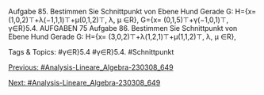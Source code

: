 Aufgabe 85. Bestimmen Sie Schnittpunkt von Ebene Hund Gerade G:
H={x= (1,0,2)⊤+λ(−1,1,1)⊤+µ(0,1,2)⊤, λ, µ ∈R},
G={x= (0,1,5)⊤+γ(−1,0,1)⊤, γ∈R}5.4. AUFGABEN 75
Aufgabe 86. Bestimmen Sie Schnittpunkt von Ebene Hund Gerade G:
H={x= (3,0,2)⊤+λ(1,2,1)⊤+µ(1,1,2)⊤, λ, µ ∈R},

   Tags & Topics:
   #γ∈R}5.4
   #γ∈R}5.4.
   #Schnittpunkt

[Previous: #Analysis-Lineare_Algebra-230308_649](Analysis-Lineare_Algebra-230308_649.md)

[Next: #Analysis-Lineare_Algebra-230308_649](Analysis-Lineare_Algebra-230308_649.md)